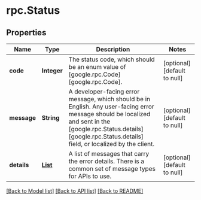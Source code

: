 # rpc.Status
## Properties

| Name | Type | Description | Notes |
|------------ | ------------- | ------------- | -------------|
| **code** | **Integer** | The status code, which should be an enum value of [google.rpc.Code][google.rpc.Code]. | [optional] [default to null] |
| **message** | **String** | A developer-facing error message, which should be in English. Any user-facing error message should be localized and sent in the [google.rpc.Status.details][google.rpc.Status.details] field, or localized by the client. | [optional] [default to null] |
| **details** | [**List**](Any.md) | A list of messages that carry the error details.  There is a common set of message types for APIs to use. | [optional] [default to null] |

[[Back to Model list]](../README.md#documentation-for-models) [[Back to API list]](../README.md#documentation-for-api-endpoints) [[Back to README]](../README.md)

